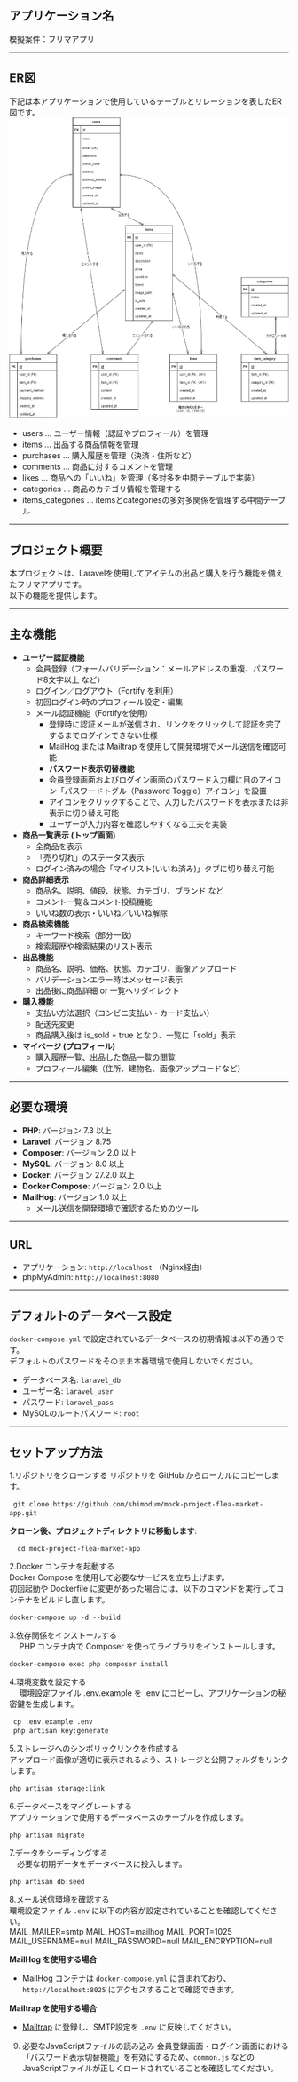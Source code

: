 
## アプリケーション名
模擬案件：フリマアプリ  

---

## ER図
下記は本アプリケーションで使用しているテーブルとリレーションを表したER図です。  
![ER図](ER.drawio.png)

- users … ユーザー情報（認証やプロフィール）を管理  
- items … 出品する商品情報を管理  
- purchases … 購入履歴を管理（決済・住所など）  
- comments … 商品に対するコメントを管理  
- likes … 商品への「いいね」を管理（多対多を中間テーブルで実装）  
- categories … 商品のカテゴリ情報を管理する  
- items_categories … itemsとcategoriesの多対多関係を管理する中間テーブル  
---

## プロジェクト概要
本プロジェクトは、Laravelを使用してアイテムの出品と購入を行う機能を備えたフリマアプリです。  
以下の機能を提供します。  

---

## 主な機能
- **ユーザー認証機能**
  - 会員登録（フォームバリデーション：メールアドレスの重複、パスワード8文字以上 など）  
  - ログイン／ログアウト（Fortify を利用）  
  - 初回ログイン時のプロフィール設定・編集  
  - メール認証機能（Fortifyを使用）  
    - 登録時に認証メールが送信され、リンクをクリックして認証を完了するまでログインできない仕様  
    - MailHog または Mailtrap を使用して開発環境でメール送信を確認可能  
    - **パスワード表示切替機能**
    - 会員登録画面およびログイン画面のパスワード入力欄に目のアイコン「パスワードトグル（Password Toggle）アイコン」を設置  
    - アイコンをクリックすることで、入力したパスワードを表示または非表示に切り替え可能  
    - ユーザーが入力内容を確認しやすくなる工夫を実装  
- **商品一覧表示 (トップ画面)**
  - 全商品を表示  
  - 「売り切れ」のステータス表示  
  - ログイン済みの場合「マイリスト(いいね済み)」タブに切り替え可能  
- **商品詳細表示**
  - 商品名、説明、値段、状態、カテゴリ、ブランド など  
  - コメント一覧＆コメント投稿機能  
  - いいね数の表示・いいね／いいね解除  
- **商品検索機能**
  - キーワード検索（部分一致）  
  - 検索履歴や検索結果のリスト表示  
- **出品機能**
  - 商品名、説明、価格、状態、カテゴリ、画像アップロード  
  - バリデーションエラー時はメッセージ表示  
  - 出品後に商品詳細 or 一覧へリダイレクト  
- **購入機能**
  - 支払い方法選択（コンビニ支払い・カード支払い）  
  - 配送先変更  
  - 商品購入後は is_sold = true となり、一覧に「sold」表示  
- **マイページ (プロフィール)**
  - 購入履歴一覧、出品した商品一覧の閲覧  
  - プロフィール編集（住所、建物名、画像アップロードなど）  
---

## 必要な環境
- **PHP**: バージョン 7.3 以上
- **Laravel**: バージョン 8.75
- **Composer**: バージョン 2.0 以上
- **MySQL**: バージョン 8.0 以上
- **Docker**: バージョン 27.2.0 以上
- **Docker Compose**: バージョン 2.0 以上
- **MailHog**: バージョン 1.0 以上
  - メール送信を開発環境で確認するためのツール
---

## URL
- アプリケーション: `http://localhost` （Nginx経由）  
- phpMyAdmin: `http://localhost:8080`  
---

## デフォルトのデータベース設定
`docker-compose.yml` で設定されているデータベースの初期情報は以下の通りです。  
デフォルトのパスワードをそのまま本番環境で使用しないでください。

- データベース名: `laravel_db`
- ユーザー名: `laravel_user`
- パスワード: `laravel_pass`
- MySQLのルートパスワード: `root`

---

## セットアップ方法
1.リポジトリをクローンする
   リポジトリを GitHub からローカルにコピーします。  

     git clone https://github.com/shimodum/mock-project-flea-market-app.git

   **クローン後、プロジェクトディレクトリに移動します**:  

      cd mock-project-flea-market-app
   
2.Docker コンテナを起動する  
   Docker Compose を使用して必要なサービスを立ち上げます。  
      初回起動や Dockerfile に変更があった場合には、以下のコマンドを実行してコンテナをビルドし直します。

    docker-compose up -d --build
   
3.依存関係をインストールする  
 　 PHP コンテナ内で Composer を使ってライブラリをインストールします。

    docker-compose exec php composer install
 
4.環境変数を設定する  
　 環境設定ファイル .env.example を .env にコピーし、アプリケーションの秘密鍵を生成します。

     cp .env.example .env  
     php artisan key:generate

5.ストレージへのシンボリックリンクを作成する  
  アップロード画像が適切に表示されるよう、ストレージと公開フォルダをリンクします。
   
    php artisan storage:link
   
6.データベースをマイグレートする  
   アプリケーションで使用するデータベースのテーブルを作成します。
   
    php artisan migrate
   
7.データをシーディングする  
　必要な初期データをデータベースに投入します。

    php artisan db:seed
   
8.メール送信環境を確認する  
   環境設定ファイル `.env` に以下の内容が設定されていることを確認してください。  
   MAIL_MAILER=smtp MAIL_HOST=mailhog MAIL_PORT=1025  
   MAIL_USERNAME=null MAIL_PASSWORD=null MAIL_ENCRYPTION=null  

**MailHog を使用する場合**
- MailHog コンテナは `docker-compose.yml` に含まれており、`http://localhost:8025` にアクセスすることで確認できます。  

**Mailtrap を使用する場合**
- [Mailtrap](https://mailtrap.io/) に登録し、SMTP設定を `.env` に反映してください。  

9. 必要なJavaScriptファイルの読み込み
   会員登録画面・ログイン画面における「パスワード表示切替機能」を有効にするため、`common.js` などのJavaScriptファイルが正しくロードされていることを確認してください。
